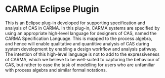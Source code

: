 # CARMA Eclipse Plugin
This is an Eclipse plug-in developed for supporting specification and analysis of CAS in CARMA. In this plug-in, CARMA systems are specified by using an appropriate high-level language for designers of CAS, named the CARMA Specification Language. This is mapped to the process algebra, and hence will enable qualitative and quantitive analysis of CAS during system development by enabling a design workflow and analysis pathway. The intention of this high-level language is not to add to the expressiveness of CARMA, which we believe to be well-suited to capturing the behaviour of CAS, but rather to ease the task of modelling for users who are unfamiliar with process algebra and similar formal notations.


